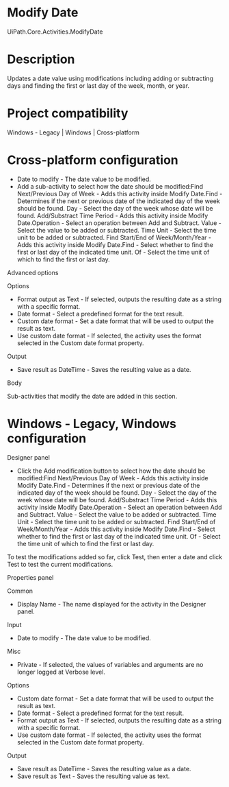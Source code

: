 ﻿# Modify Date

UiPath.Core.Activities.ModifyDate

# Description

Updates a date value using modifications including adding or subtracting days and finding the first or last day of the week, month, or year.

# Project compatibility

Windows -  Legacy | Windows | Cross-platform

# Cross-platform configuration

* Date to modify - The date value to be modified.
* Add a sub-activity to select how the date should be modified:Find Next/Previous Day of Week - Adds this activity inside Modify Date.Find - Determines if the next or previous date of the indicated day of the week should be found. Day - Select the day of the week whose date will be found. Add/Substract Time Period - Adds this activity inside Modify Date.Operation - Select an operation between Add and Subtract. Value - Select the value to be added or subtracted. Time Unit - Select the time unit to be added or subtracted. Find Start/End of Week/Month/Year - Adds this activity inside Modify Date.Find - Select whether to find the first or last day of the indicated time unit. Of - Select the time unit of which to find the first or last day.

Advanced options

Options

* Format output as Text - If selected, outputs the resulting date as a string with a specific format.
* Date format - Select a predefined format for the text result.
* Custom date format - Set a date format that will be used to output the result as text.
* Use custom date format - If selected, the activity uses the format selected in the Custom date format property.

Output

* Save result as DateTime - Saves the resulting value as a date.

Body

Sub-activities that modify the date are added in this section.

# Windows - Legacy, Windows configuration

Designer panel

* Click the Add modification button to select how the date should be modified:Find Next/Previous Day of Week - Adds this activity inside Modify Date.Find - Determines if the next or previous date of the indicated day of the week should be found. Day - Select the day of the week whose date will be found. Add/Substract Time Period - Adds this activity inside Modify Date.Operation - Select an operation between Add and Subtract. Value - Select the value to be added or subtracted. Time Unit - Select the time unit to be added or subtracted. Find Start/End of Week/Month/Year - Adds this activity inside Modify Date.Find - Select whether to find the first or last day of the indicated time unit. Of - Select the time unit of which to find the first or last day.

To test the modifications added so far, click Test, then enter a date and click Test to test the current modifications.

Properties panel

Common

* Display Name - The name displayed for the activity in the Designer panel.

Input

* Date to modify - The date value to be modified.

Misc

* Private - If selected, the values of variables and arguments are no longer logged at Verbose level.

Options

* Custom date format - Set a date format that will be used to output the result as text.
* Date format - Select a predefined format for the text result.
* Format output as Text - If selected, outputs the resulting date as a string with a specific format.
* Use custom date format - If selected, the activity uses the format selected in the Custom date format property.

Output

* Save result as DateTime - Saves the resulting value as a date.
* Save result as Text - Saves the resulting value as text.
